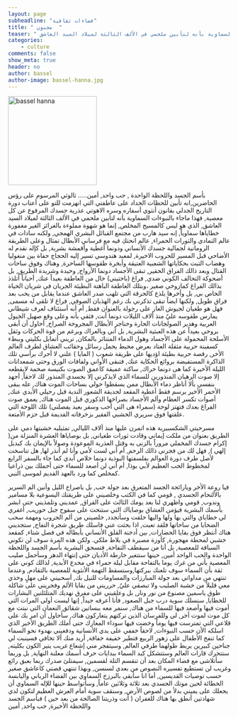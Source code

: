 ```yaml
---
layout: page
subheadline: "فضاءات ثقافية"
title: " مجنون  "
teaser: " بأسم الجسد واللحظة الواحدة , حب واحد, أمين..... ثالوثي المرسوم على رؤس الحاضرين,انه تأبين للحظات الحداد على عاطفتي التي انهزمت للتو على أعتاب دورة التاريخ الجدلي بقانون أنثوي أسفاره وسره الاهوتي عذرية جسدك المرفوع عن كل معصية, فهذا ماجاء بالنبوءات السماوية بأنه لتأبين ملحمي في الألف الثالثة لميلاد السيد العاشق"
categories:
    - culture
comments: false
show_meta: true
header: no
author: bassel
author-image: bassel-hanna.jpg
---
```

<img src="{{ site.url }}/images/bassel-hanna.jpg" alt="bassel hanna" style="width: 200px;"/>


بأسم الجسد واللحظة الواحدة , حب واحد, أمين..... ثالوثي المرسوم على رؤس الحاضرين,انه تأبين للحظات الحداد على عاطفتي التي انهزمت للتو على أعتاب دورة التاريخ الجدلي بقانون أنثوي أسفاره وسره الاهوتي عذرية جسدك المرفوع عن كل معصية, فهذا ماجاء بالنبوءات السماوية بأنه لتأبين ملحمي في الألف الثالثة لميلاد السيد العاشق, الذي هو ليس كالمسيح المخلص, إنما هو شهوة مملوءة بالغرائز الغير مغفورة خطاياها سماوياً, إنه سيد هارب من مجتمع القبائل البشري الهمجي, ولكنه سادات في عالم التمادي والثورات الحمراء, عالم انحتكِ فيه مع فرساني الأبطال تمثال وعلى الطريقة الرومانية لجمالية جسدك الأنساني ودونما أغطية وأقمشة بشرية, بل كإله نقدم له الأضاحي قبل المسير للحروب الاخيرة, لمعبد هندوسي تسير إليه الحجاج حفاة بين منغوليا وهضاب التبت بحكاياتها الشعبية العتيقة  وأبخرة طقوسها الساحرة, وهناك وفوق ساحات القتال وبعد ذالك الفراق الحقير, تبقى الأجساد دونما الأرواح, وحيدة وشريدة الطريق, بل أضحوكة التحالف الكوني ضدي, فراغ (باختيني) خال من العاطفة بعيداً عنك, أحياناً أتلذذ بذالك الفراغ كمازوخي صغير ،وبتلك العاطفة الباهتة البطيئة الجريان في شريان الحياة الخاص بي, بل وأخرها يلذع كالحرقة التي تلهب صدر العاشق عندما يقابل من يحب بعد فراق طويل, ولكنها ايضاً تبقى تذكرني بك رغم الهذيان الصوفي, فراغ لا تلقى له مسمى, فهل هو طغيان لجيوش العار على رجولة بالعنوان فقط, أم أنه أستئناف لعرف شيطاني يمارس طقوسه عليٌ منذ ألاف الليلات دونما أنت, فثقي بأنه وعلى وقع صهيل الخيول العربية وهدير الصولجانات الحارة وحناجر الأبطال المجروحة الصراخ, أحاول أن أبقى بروحي بعيداً عن هذه العبثية البشرية, بل أني وبالعراك وبرغم من قوة الحركات وثقل الأسلحة المحمولة على الأجساد وهول الدماء المتناثر بالمكان, تريني أتمايل بكليتي وببطء كسفينة حربية مثقلة العتاد بعرض محيط يحمل رسائل وحقائب العشاق لطرف العالم الأخر, رقصة حربية بطيئة اؤديها على طريقة شعوب ( المايا ) علني لا أحرك برأسي تلك الذاكرة المستفيضة بروائع الحكاية عنك, فتبقى الأواني ولفافات الورق وحتى شمعدانات الليلة الأخيرة كما هى دونما حراك, ساكنة عميقة كاعمق الصوت بكنيسة صخمة  لايقطعه إلا صوت الرهبان المنذورين للسماء الذي لايذكرني إلا بجسدي المنذور لك لاحقاً, أجهد بنفسي بألا أناظر دماء الأبطال ممن يسقطوا حولي بساحات الموت هناك, عله يبقى  الأحمر الأخير يرسم فقط أغطية المقعد لحديقة الشعور الندية قبل رحيلي الأبدي عنك, أصوات تكسر العظام وألم الأجساد  بصراخها الذكوري قبل الموت هناك, يعمق صوت الفراغ بعدك فتهتز لوحة (سمراء هى التي أحب وسفر بعيد يفصلني) تلك اللوحة التي علقتها فوق سريري الخشبي الفقير بزخرفاته القديمة قبل حزم الأمتعة.

مسرحيتي الشكسبيرية هذه اتمرن عليها منذ ألاف الليالي, تمثيليه خشبتها دمي على الطريق بعنوان من ملكت إيماني وقادت ثورات طغياني, بل بوصاياها العشرة المنزلة من( إكرام جسدك المخملي مروراً بالزنى به وقتل العذرية الموعودة وصولاً بالإيمان بك كبديل إلهي ), فهل لك من فجرني ذالك الرحم, أم أني لست لأمي وأنا لم أنذر لها, هل تناسخت لأصل طرف دورة العوالم بفلسفتها البوذية دونما خلاص أبدي كما جاء بالسفر الرابع لمخطوط الحب العظيم لأبي بوذا, أم أني لن أصعد للسماء حتى أحملك بين ذراعيا كمخلص كما ورد بالعهد القديم لموسى النبي.

فيا روعة الأخر ويارائحة الجسد المتعرق بعد جولة حب, بل ياصراخ الليل وأنين الم السرير بالألتحام الجسدي , قومي كما في الكتب وخلصيني على طريقتك اليسوعية بلا مسامير وندوب, قومي واظهري لنا  بعد يومك الثالث على الفراق, عمديني وتلمذيني حتى ابشر بأسمك البشرية فيؤمن العشاق بوصاياك التي ستنحت على سفوح جبل حوريب, أغفري لي خطاياي والتي بها ولها واليها خلقت وسأتجدد, خلصيني من ألم الحروب ومهمة سحب الضحايا من ساحاتها فلقد تعبت, اذا بحثت عني فاسلك طريق شجرة التفاح, ستجديني هناك أنتظر فوق بقايا الحضارات, بين أدخنة القلق الأنساني بأبطاله في فصل شتاء, كمقعد خشبي لمحطة مهجورة, كأوزة مصبرة في بلاط ملكي. ولكن هذه المرة سوف لن تكوني السباقة للمعصية, بل أنا من سيقطف التفاحة, فتسحق البشرية بأسم الجسد واللحظة الواحدة والحب الواحد أمين, حينها ستتغير خارطة الأديان حتى إنتهاء الدهر وسأحمل صليب المعصية بأني من غرك يوما بالتفاحة مقابل ليلة حمراء في مخدع الأبدية, لذالك كوني على ثقة بأن السماء سوف تلعنك ببركتها,وستسقط التهمة الأنثوية للمعصية بالتقادم, وعندما تنتهي من مداواتي بعد جولة المبارزات والمساومات للنيل بك, أسحبيني على مهلٍ وخذي معي قليلاً من خشبة الصليب ولا تبصقي عليٌ, حرريني من بقايا الألم وفجريني على شاكلة طوق ياسمين مصنوع من نور ونار, بل وعلقيني على مفرق نهديك المتلئلتين البشارات للخطايا, سنسلك سوية درب جبل الصعود, فأنا أعرفه جيداً, إنها ليست أولى المرات التي أموت فيها وأصعد فيها للسماء من هناك, سنمر معه ببساتين شقائق النعمان التي نبتت مع كل موت لموت أخر, لي وللفرسان الذين تركتهم يتعاركون هناك, سأحاول أن امر بك على قلاعي التي تمترست فيها يوماً وخضت فيها سوداء المعارك حتى أملك الطريق الأخير الذي اسلكه الأن حسب النبوءات, لاحقاً خففي على يدي الأنسانية ودفعيني بهدوء نحو السماء كما تنفخ الأطفال على زهور الربيع فتطير خفيفة خفاقة, أريد منك ألا تخافي فسينبت لي جناحين كبيرين يربط طولهما طرفي العالم, وسيتفجر مني إشعاع غريب ينير الكون بكليته, ستتحرك قارات العالم وستتشكل كبد السماء ببدايات حرف أسمك معلنة النهاية, بل وربما سأتلاشى مع فضاء المكان بعد أن تنقسم التلة لقسمين, سيمتلئ صدرك ربما بعبق رائع وغريب لن تستطيع تفسيره النصوص من بعدي لسنسن, وبهذا تنتهي قصتي كاعاشق صغير حسب توصيات القديسين, أما انا سأبقى بالبرزخ السماوي بين الفضاء الرباني واليابسة الخطائة لحين موتك الجسدي بعد ثلاثة وثلاثين عاماً, وسأتواسط حينها للإله السماوي أن يجعلك على يميني بدلأ من لصوص الأرض, وسنقف سوية أمام العرش العظيم لتكون لدي شهادتين أنطق بها هناك للغفران ( أنت وذريتنا الصالحة من بعد حين ) فبأسم الجسد واللحظة الأخيرة, حب واحد, أمين

